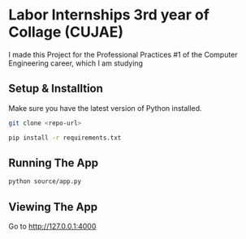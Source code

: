 # Labor Internships 3rd year of Collage (CUJAE)

I made this Project for the Professional Practices #1 of the Computer Engineering career, which I am studying

## Setup & Installtion

Make sure you have the latest version of Python installed.

```bash
git clone <repo-url>
```

```bash
pip install -r requirements.txt
```

## Running The App

```bash
python source/app.py
```

## Viewing The App

Go to http://127.0.0.1:4000
